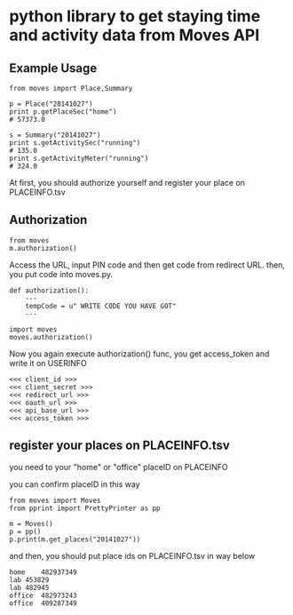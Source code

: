# python library to get staying time and activity data from Moves API

## Example Usage

```
from moves import Place,Summary

p = Place("20141027")
print p.getPlaceSec("home")
# 57373.0

s = Summary("20141027")
print s.getActivitySec("running")
# 135.0
print s.getActivityMeter("running")
# 324.0

```

At first, you should authorize yourself and register your place on PLACEINFO.tsv


## Authorization

```
from moves
m.authorization()
```

Access the URL, input PIN code and then get code from redirect URL.
then, you put code into moves.py.

```
def authorization():
    ---
    tempCode = u" WRITE CODE YOU HAVE GOT"
    ---
```

```
import moves
moves.authorization()
```

Now you again execute authorization() func, you get access_token and write it on USERINFO

```USERINFO.tsv
<<< client_id >>>
<<< client_secret >>>
<<< redirect_url >>>
<<< oauth_url >>>
<<< api_base_url >>>
<<< access_token >>>
```


## register your places on PLACEINFO.tsv
you need to your "home" or "office" placeID on PLACEINFO

you can confirm placeID in this way

```
from moves import Moves
from pprint import PrettyPrinter as pp

m = Moves()
p = pp()
p.print(m.get_places("20141027"))
```

and then, you should put place ids on PLACEINFO.tsv in way below

```PLACEINFO.tsv
home	482937349
lab	453829
lab	482945
office	482973243
office	409287349
```